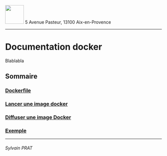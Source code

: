 <img style="height: 60px;" src="http://www.lpl-aix.fr/wp-content/uploads/2018/04/LPL_240_180.jpg" />
5 Avenue Pasteur, 13100 Aix-en-Provence

***

# Documentation docker

Blablabla

## Sommaire


### <a href="https://github.com/sylvain-prat/DocDocker/blob/master/Dockerfile/Dockerfile.md">Dockerfile</a>

### <a href="https://github.com/sylvain-prat/DocDocker/blob/master/Lancer_une_image_docker/lancement_image_docker.md">Lancer une image docker</a>

### <a href="https://github.com/sylvain-prat/DocDocker/blob/master/Exemple/Exemple.md">Diffuser une image Docker</a>

### <a href="https://github.com/sylvain-prat/DocDocker/blob/master/Exemple/Exemple.md">Exemple</a>


---
###### Sylvain PRAT
